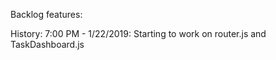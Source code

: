 Backlog features: 


History:
7:00 PM - 1/22/2019: Starting to work on router.js and TaskDashboard.js
